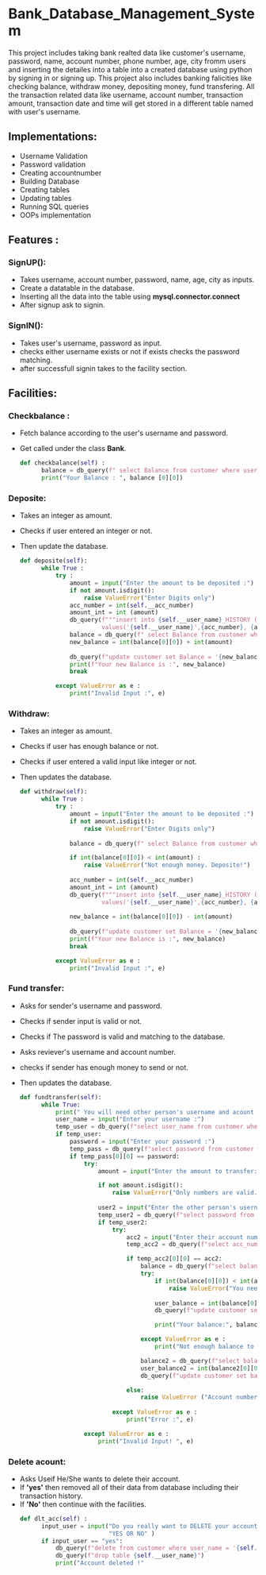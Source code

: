 # Bank_Database_Management_System
This project includes taking bank realted data like customer's username, password, name, account number, phone number, age, city fromm users and inserting the detailes into a table into a created database using python by signing in or signing up. This project also includes banking falicities like checking balance, withdraw money, depositing money, fund transfering. All the transaction related data like username, account number, transaction amount, transaction date and time will get stored in a different table named with user's username.  

## Implementations:
- Username Validation
- Password validation
- Creating accountnumber
- Building Database
- Creating tables
- Updating tables
- Running SQL queries
- OOPs implementation
  
## Features :
### SignUP():
- Takes username, account number, password, name, age, city as inputs.
- Create a datatable in the database.
- Inserting all the data into the table using **mysql.connector.connect**
- After signup ask to signin.
### SignIN():
- Takes user's username, password as input.
- checks either username exists or not if exists checks the password matching.
- after successfull signin takes to the facility section.
## Facilities:
### Checkbalance :
- Fetch balance according to the user's username and password.
- Get called under the class **Bank**.
  
  ```py
  def checkbalance(self) :
        balance = db_query(f" select Balance from customer where user_name = '{self.__user_name}'")
        print("Your Balance : ", balance [0][0])
  ```
### Deposite:
- Takes an integer as amount.
- Checks if user entered an integer or not.
- Then update the database.
  
  ```py
  def deposite(self):
        while True :
            try :
                amount = input("Enter the amount to be deposited :")
                if not amount.isdigit():
                    raise ValueError("Enter Digits only")
                acc_number = int(self.__acc_number)
                amount_int = int (amount)
                db_query(f"""insert into {self.__user_name}_HISTORY (user_name, acc_number, amount, transaction_time, remark) 
                         values('{self.__user_name}',{acc_number}, {amount_int}, '{datetime.datetime.now().strftime('%y-%m-%d,%H:%M:%S')}', 'Deposited')""") 
                balance = db_query(f" select Balance from customer where user_name = '{self.__user_name}'")
                new_balance = int(balance[0][0]) + int(amount)
                
                db_query(f"update customer set Balance = '{new_balance}' where user_name = '{self.__user_name}'")
                print(f"Your new Balance is :", new_balance)
                break

            except ValueError as e :
                print("Invalid Input :", e)
  ```
### Withdraw:
- Takes an integer as amount.
- Checks if user has enough balance or not.
- Checks if user entered a valid input like integer or not.
- Then updates the database.
  
  ```py
  def withdraw(self):
        while True :
            try :
                amount = input("Enter the amount to be deposited :")
                if not amount.isdigit():
                    raise ValueError("Enter Digits only")
                
                balance = db_query(f" select Balance from customer where user_name = '{self.__user_name}'")

                if int(balance[0][0]) < int(amount) :
                    raise ValueError("Not enough money. Deposite!")
                
                acc_number = int(self.__acc_number)
                amount_int = int (amount)
                db_query(f"""insert into {self.__user_name}_HISTORY (user_name, acc_number, amount, transaction_time, remark) 
                         values('{self.__user_name}',{acc_number}, {amount_int}, '{datetime.datetime.now().strftime('%y-%m-%d,%H:%M:%S')}', 'Withdrawn')""") 
                
                new_balance = int(balance[0][0]) - int(amount)
                
                db_query(f"update customer set Balance = '{new_balance}' where user_name = '{self.__user_name}'")
                print(f"Your new Balance is :", new_balance)
                break

            except ValueError as e :
                print("Invalid Input :", e)
  ```
### Fund transfer:
- Asks for sender's username and password.
- Checks if sender input is valid or not.
- Checks if The password is valid and matching to the database.
- Asks reviever's username and account number.
- checks if sender has enough money to send or not.
- Then updates the database.
  
  ```py
  def fundtransfer(self):
        while True:
            print(" You will need other person's username and acount number to transer money.")
            user_name = input("Enter your username :")
            temp_user = db_query(f"select user_name from customer where user_name = '{user_name}'")
            if temp_user:
                password = input("Enter your password :")
                temp_pass = db_query(f"select password from customer where user_name = '{user_name}'")
                if temp_pass[0][0] == password:
                    try:
                        amount = input("Enter the amount to transfer:")

                        if not amount.isdigit():
                            raise ValueError("Only numbers are valid.")
                        
                        user2 = input("Enter the other person's username :")
                        temp_user2 = db_query(f"select password from customer where user_name = '{user2}'")
                        if temp_user2:
                            try: 
                                acc2 = input("Enter their account number :")
                                temp_acc2 = db_query(f"select acc_number from customer where user_name = '{user2}'")

                                if temp_acc2[0][0] == acc2:
                                    balance = db_query(f"select balance from customer where user_name = '{user_name}'")
                                    try:
                                        if int(balance[0][0]) < int(amount):
                                            raise ValueError("You need more", int(amount)-int(balance[0][0]),"Rs. to proceed")
                                        
                                        user_balance = int(balance[0][0]) - int(amount)
                                        db_query(f"update customer set balance = '{user_balance}' where user_name = '{user_name}'")

                                        print("Your balance:", balance[0][0])

                                    except ValueError as e :
                                        print("Not enough balance to transfer.",e)

                                    balance2 = db_query(f"select balance from customer where user_name = '{user2}'")
                                    user_balance2 = int(balance2[0][0]) + int(amount)
                                    db_query(f"update customer set balance = '{user_balance2}' where user_name = '{user2}'")

                                else:
                                    raise ValueError ("Account number not matched")
                                
                            except ValueError as e :
                                print("Error :", e)

                    except ValueError as e :
                        print("Invalid Input! ", e)
  ```
### Delete acount:
- Asks Useif He/She wants to delete their account.
- If **'yes'** then removed all of their data from database including their transaction history.
- If **'No'** then continue with the facilities.
  ``` py
  def dlt_acc(self) :
        input_user = input("Do you really want to DELETE your account?\n"
                           "YES OR NO" )
        if input_user == "yes":
            db_query(f"delete from customer where user_name = '{self.__user_name}'")
            db_query(f"drop table {self.__user_name}")
            print("Account deleted !"
  ```


